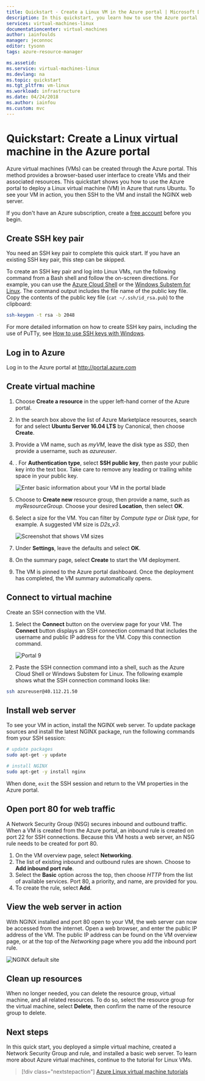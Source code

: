 ```yaml
---
title: Quickstart - Create a Linux VM in the Azure portal | Microsoft Docs
description: In this quickstart, you learn how to use the Azure portal to create a Linux virtual machine
services: virtual-machines-linux
documentationcenter: virtual-machines
author: iainfoulds
manager: jeconnoc
editor: tysonn
tags: azure-resource-manager

ms.assetid: 
ms.service: virtual-machines-linux
ms.devlang: na
ms.topic: quickstart
ms.tgt_pltfrm: vm-linux
ms.workload: infrastructure
ms.date: 04/24/2018
ms.author: iainfou
ms.custom: mvc
---
```


# Quickstart: Create a Linux virtual machine in the Azure portal

Azure virtual machines (VMs) can be created through the Azure portal. This method provides a browser-based user interface to create VMs and their associated resources. This quickstart shows you how to use the Azure portal to deploy a Linux virtual machine (VM) in Azure that runs Ubuntu. To see your VM in action, you then SSH to the VM and install the NGINX web server.

If you don't have an Azure subscription, create a [free account](https://azure.microsoft.com/free/?WT.mc_id=A261C142F) before you begin.

## Create SSH key pair

You need an SSH key pair to complete this quick start. If you have an existing SSH key pair, this step can be skipped.

To create an SSH key pair and log into Linux VMs, run the following command from a Bash shell and follow the on-screen directions. For example, you can use the [Azure Cloud Shell](../../cloud-shell/overview.md) or the [Windows Substem for Linux](/windows/wsl/install-win10). The command output includes the file name of the public key file. Copy the contents of the public key file (`cat ~/.ssh/id_rsa.pub`) to the clipboard:

```bash
ssh-keygen -t rsa -b 2048
```

For more detailed information on how to create SSH key pairs, including the use of PuTTy, see [How to use SSH keys with Windows](ssh-from-windows.md).

## Log in to Azure

Log in to the Azure portal at http://portal.azure.com

## Create virtual machine

1. Choose **Create a resource** in the upper left-hand corner of the Azure portal.

2. In the search box above the list of Azure Marketplace resources, search for and select **Ubuntu Server 16.04 LTS** by Canonical, then choose **Create**.

3. Provide a VM name, such as *myVM*, leave the disk type as *SSD*, then provide a username, such as *azureuser*.

4. . For **Authentication type**, select **SSH public key**, then paste your public key into the text box. Take care to remove any leading or trailing white space in your public key.

    ![Enter basic information about your VM in the portal blade](./media/quick-create-portal/create-vm-portal-basic-blade.png)

5. Choose to **Create new** resource group, then provide a name, such as *myResourceGroup*. Choose your desired **Location**, then select **OK**.

4. Select a size for the VM. You can filter by *Compute type* or *Disk type*, for example. A suggested VM size is *D2s_v3*.

    ![Screenshot that shows VM sizes](./media/quick-create-portal/create-linux-vm-portal-sizes.png)

5. Under **Settings**, leave the defaults and select **OK**.

6. On the summary page, select **Create** to start the VM deployment.

7. The VM is pinned to the Azure portal dashboard. Once the deployment has completed, the VM summary automatically opens.

## Connect to virtual machine

Create an SSH connection with the VM.

1. Select the **Connect** button on the overview page for your VM. The **Connect** button displays an SSH connection command that includes the username and public IP address for the VM. Copy this connection command.

    ![Portal 9](./media/quick-create-portal/portal-quick-start-9.png)

2. Paste the SSH connection command into a shell, such as the Azure Cloud Shell or Windows Substem for Linux. The following example shows what the SSH connection command looks like:

```bash
ssh azureuser@40.112.21.50
```

## Install web server

To see your VM in action, install the NGINX web server. To update package sources and install the latest NGINX package, run the following commands from your SSH session:

```bash
# update packages
sudo apt-get -y update

# install NGINX
sudo apt-get -y install nginx
```

When done, `exit` the SSH session and return to the VM properties in the Azure portal.

## Open port 80 for web traffic

A Network Security Group (NSG) secures inbound and outbound traffic. When a VM is created from the Azure portal, an inbound rule is created on port 22 for SSH connections. Because this VM hosts a web server, an NSG rule needs to be created for port 80.

1. On the VM overview page, select **Networking**.
2. The list of existing inbound and outbound rules are shown. Choose to **Add inbound port rule**.
3. Select the **Basic** option across the top, then choose *HTTP* from the list of available services. Port 80, a priority, and name, are provided for you.
4. To create the rule, select **Add**.

## View the web server in action

With NGINX installed and port 80 open to your VM, the web server can now be accessed from the internet. Open a web browser, and enter the public IP address of the VM. The public IP address can be found on the VM overview page, or at the top of the *Networking* page where you add the inbound port rule.

![NGINX default site](./media/quick-create-cli/nginx.png)

## Clean up resources

When no longer needed, you can delete the resource group, virtual machine, and all related resources. To do so, select the resource group for the virtual machine, select **Delete**, then confirm the name of the resource group to delete.

## Next steps

In this quick start, you deployed a simple virtual machine, created a Network Security Group and rule, and installed a basic web server. To learn more about Azure virtual machines, continue to the tutorial for Linux VMs.

> [!div class="nextstepaction"]
> [Azure Linux virtual machine tutorials](./tutorial-manage-vm.md)
